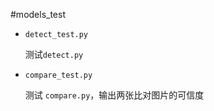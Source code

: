 #models_test

- `detect_test.py`

  测试`detect.py`


- `compare_test.py`

  测试 `compare.py`，输出两张比对图片的可信度


